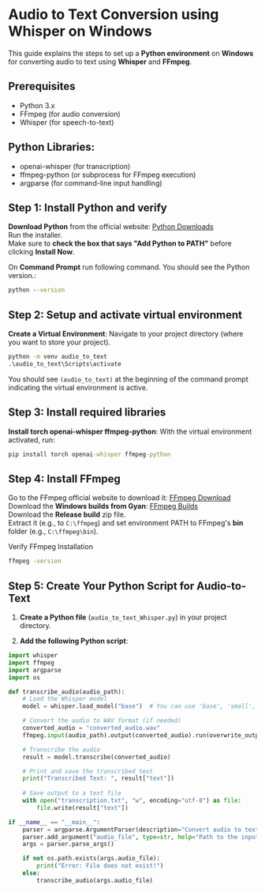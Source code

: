 # Audio to Text Conversion using Whisper on Windows

This guide explains the steps to set up a **Python environment** on **Windows** for converting audio to text using **Whisper** and **FFmpeg**.

## Prerequisites
- Python 3.x
- FFmpeg (for audio conversion)
- Whisper (for speech-to-text)

## Python Libraries:
- openai-whisper (for transcription)
- ffmpeg-python (or subprocess for FFmpeg execution)
- argparse (for command-line input handling)

## Step 1: Install Python and verify

**Download Python** from the official website:  [Python Downloads](https://www.python.org/downloads/)  
Run the installer.  
Make sure to **check the box that says "Add Python to PATH"** before clicking **Install Now**.  

On **Command Prompt** run following command. You should see the Python version.:  
```cmd
python --version
```

## Step 2: Setup and activate virtual environment

**Create a Virtual Environment**:
Navigate to your project directory (where you want to store your project).
```cmd
python -m venv audio_to_text
.\audio_to_text\Scripts\activate
```
You should see `(audio_to_text)` at the beginning of the command prompt indicating the virtual environment is active.

## Step 3: Install required libraries

**Install torch openai-whisper ffmpeg-python**:
With the virtual environment activated, run:
```cmd
pip install torch openai-whisper ffmpeg-python
```

## Step 4: Install FFmpeg  
Go to the FFmpeg official website to download it:  [FFmpeg Download](https://ffmpeg.org/download.html)  
Download the **Windows builds from Gyan**:  [FFmpeg Builds](https://www.gyan.dev/ffmpeg/builds/)  
Download the **Release build** zip file.  
Extract it (e.g., to `C:\ffmpeg`) and set environment PATH to FFmpeg's **bin** folder (e.g., `C:\ffmpeg\bin`).  

Verify FFmpeg Installation
```cmd
ffmpeg -version
```

## Step 5: Create Your Python Script for Audio-to-Text

1. **Create a Python file** (`audio_to_text_Whisper.py`) in your project directory.
   
2. **Add the following Python script**:

```python
import whisper
import ffmpeg
import argparse
import os

def transcribe_audio(audio_path):
    # Load the Whisper model
    model = whisper.load_model("base")  # You can use 'base', 'small', 'medium', or 'large'

    # Convert the audio to WAV format (if needed)
    converted_audio = "converted_audio.wav"
    ffmpeg.input(audio_path).output(converted_audio).run(overwrite_output=True)

    # Transcribe the audio
    result = model.transcribe(converted_audio)

    # Print and save the transcribed text
    print("Transcribed Text: ", result["text"])
    
    # Save output to a text file
    with open("transcription.txt", "w", encoding="utf-8") as file:
        file.write(result["text"])

if __name__ == "__main__":
    parser = argparse.ArgumentParser(description="Convert audio to text using Whisper.")
    parser.add_argument("audio_file", type=str, help="Path to the input audio file")
    args = parser.parse_args()

    if not os.path.exists(args.audio_file):
        print("Error: File does not exist!")
    else:
        transcribe_audio(args.audio_file)

